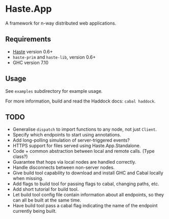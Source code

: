 Haste.App
=========

A framework for n-way distributed web applications.


Requirements
------------
* [Haste](http://haste-lang.org) version 0.6+
* `haste-prim` and `haste-lib`, version 0.6+
* GHC version 7.10


Usage
-----

See `examples` subdirectory for example usage.

For more information, build and read the Haddock docs: `cabal haddock`.


TODO
----
* Generalise `dispatch` to import functions to any node, not just `Client`.
* Specify which endpoints to start using annotations.
* Add long-polling simulation of server-triggered events?
* HTTPS support for files served using Haste.App.Standalone.
* Code + common abstraction between local and remote calls. (Type class?)
* Guarantee that hops via local nodes are handled correctly.
* Handle disconnects between non-server nodes.
* Give build tool capability to download and install GHC and Cabal
  locally when missing.
* Add flags to build tool for passing flags to cabal, changing paths, etc.
* Add short tutorial for build tool.
* Let build tool config file contain information about all endpoints, so they
  can all be built at the same time.
* Have build tool pass a cabal flag indicating the name of the endpoint
  currently being built.
